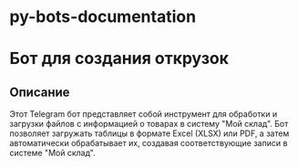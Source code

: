 # py-bots-documentation
<h1>Бот для создания открузок</h1>
<h2>Описание</h2>
<p>Этот Telegram бот представляет собой инструмент для обработки и загрузки файлов с информацией о товарах в систему "Мой склад". Бот позволяет загружать таблицы в формате Excel (XLSX) или PDF, а затем автоматически обрабатывает их, создавая соответствующие записи в системе "Мой склад".</p>
